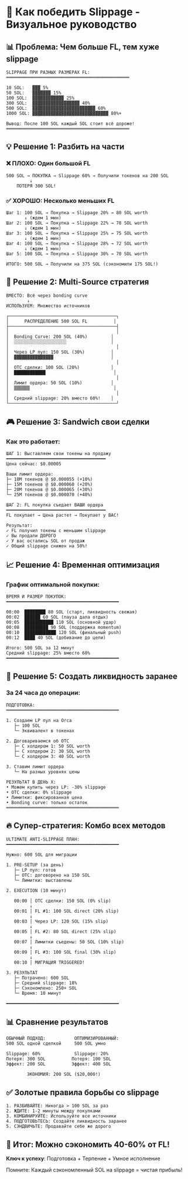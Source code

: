# 🎯 Как победить Slippage - Визуальное руководство

## 📊 Проблема: Чем больше FL, тем хуже slippage

```
SLIPPAGE ПРИ РАЗНЫХ РАЗМЕРАХ FL:
═══════════════════════════════════════════════

10 SOL:   ▓▓▓ 5%
50 SOL:   ▓▓▓▓▓▓▓ 15%
100 SOL:  ▓▓▓▓▓▓▓▓▓▓▓▓ 25%
300 SOL:  ▓▓▓▓▓▓▓▓▓▓▓▓▓▓▓▓▓▓ 40%
500 SOL:  ▓▓▓▓▓▓▓▓▓▓▓▓▓▓▓▓▓▓▓▓▓▓▓▓ 60%
1000 SOL: ▓▓▓▓▓▓▓▓▓▓▓▓▓▓▓▓▓▓▓▓▓▓▓▓▓▓▓▓▓ 80%+

Вывод: После 100 SOL каждый SOL стоит всё дороже!
═══════════════════════════════════════════════
```

## 💡 Решение 1: Разбить на части

### ❌ ПЛОХО: Один большой FL
```
500 SOL → ПОКУПКА → Slippage 60% → Получили токенов на 200 SOL
         ↓
    ПОТЕРЯ 300 SOL!
```

### ✅ ХОРОШО: Несколько меньших FL
```
Шаг 1: 100 SOL → Покупка → Slippage 20% → 80 SOL worth
       ↓ (ждем 1 мин)
Шаг 2: 100 SOL → Покупка → Slippage 22% → 78 SOL worth
       ↓ (ждем 1 мин)
Шаг 3: 100 SOL → Покупка → Slippage 25% → 75 SOL worth
       ↓ (ждем 1 мин)
Шаг 4: 100 SOL → Покупка → Slippage 28% → 72 SOL worth
       ↓ (ждем 1 мин)
Шаг 5: 100 SOL → Покупка → Slippage 30% → 70 SOL worth

ИТОГО: 500 SOL → Получили на 375 SOL (сэкономили 175 SOL!)
```

## 🚀 Решение 2: Multi-Source стратегия

```
ВМЕСТО: Всё через bonding curve
        ↓
ИСПОЛЬЗУЕМ: Множество источников

┌─────────────────────────────────────────┐
│      РАСПРЕДЕЛЕНИЕ 500 SOL FL          │
├─────────────────────────────────────────┤
│                                         │
│  Bonding Curve: 200 SOL (40%)         │
│  ░░░░░░░░░░░░░░░░░░░░                 │
│                                         │
│  Через LP пул: 150 SOL (30%)          │
│  ▓▓▓▓▓▓▓▓▓▓▓▓▓▓▓                      │
│                                         │
│  OTC сделки: 100 SOL (20%)            │
│  ████████████                          │
│                                         │
│  Лимит ордера: 50 SOL (10%)           │
│  ▒▒▒▒▒▒                                │
│                                         │
│  Средний slippage: 20% вместо 60%!    │
└─────────────────────────────────────────┘
```

## 🎮 Решение 3: Sandwich свои сделки

### Как это работает:

```
ШАГ 1: Выставляем свои токены на продажу
━━━━━━━━━━━━━━━━━━━━━━━━━━━━━━━━━━━━━━
Цена сейчас: $0.00005

Ваши лимит ордера:
├─ 10M токенов @ $0.000055 (+10%)
├─ 15M токенов @ $0.000060 (+20%)
├─ 20M токенов @ $0.000065 (+30%)
└─ 25M токенов @ $0.000070 (+40%)

ШАГ 2: FL покупка съедает ВАШИ ордера
━━━━━━━━━━━━━━━━━━━━━━━━━━━━━━━━━━━━━━
FL покупает → Цена растет → Покупает у ВАС!

Результат:
✓ FL получил токены с меньшим slippage
✓ Вы продали ДОРОГО
✓ У вас остались SOL от продаж
✓ Общий slippage снижен на 50%!
```

## 📈 Решение 4: Временная оптимизация

### График оптимальной покупки:

```
ВРЕМЯ И РАЗМЕР ПОКУПОК:
━━━━━━━━━━━━━━━━━━━━━━━━━━━━━━━━━━━━━━━━━━━

00:00  ████████ 80 SOL (старт, ликвидность свежая)
00:02  ██████ 60 SOL (пауза дала отдых)
00:05  ███████████ 110 SOL (основной удар)
00:08  █████████ 90 SOL (поддержка momentum)
00:10  ████████████ 120 SOL (финальный push)
00:12  ████ 40 SOL (добивание до цели)

Итого: 500 SOL за 12 минут
Средний slippage: 25% вместо 60%
━━━━━━━━━━━━━━━━━━━━━━━━━━━━━━━━━━━━━━━━━━━
```

## 💎 Решение 5: Создать ликвидность заранее

### За 24 часа до операции:

```
ПОДГОТОВКА:
═══════════════════════════════════════════

1. Создаем LP пул на Orca
   ├─ 100 SOL
   └─ Эквивалент в токенах

2. Договариваемся об OTC
   ├─ С холдером 1: 50 SOL worth
   ├─ С холдером 2: 30 SOL worth
   └─ С холдером 3: 40 SOL worth

3. Ставим лимит ордера
   └─ На разных уровнях цены

РЕЗУЛЬТАТ В ДЕНЬ X:
• Можем купить через LP: -30% slippage
• OTC сделки: 0% slippage  
• Лимитки: фиксированная цена
• Bonding curve: только остаток
═══════════════════════════════════════════
```

## 🔥 Супер-стратегия: Комбо всех методов

```
ULTIMATE ANTI-SLIPPAGE ПЛАН:
━━━━━━━━━━━━━━━━━━━━━━━━━━━━━━━━━━━━━━━━━━━

Нужно: 600 SOL для миграции

1. PRE-SETUP (за день)
   ├─ LP пул: готов
   ├─ OTC: договорено на 150 SOL
   └─ Лимитки: выставлены

2. EXECUTION (10 минут)
   
   00:00 │ OTC сделки: 150 SOL (0% slip)
         ↓
   00:01 │ FL #1: 100 SOL direct (20% slip)
         ↓
   00:03 │ Через LP: 120 SOL (15% slip)
         ↓
   00:05 │ FL #2: 80 SOL direct (25% slip)
         ↓
   00:07 │ Лимитки съедены: 50 SOL (10% slip)
         ↓
   00:09 │ FL #3: 100 SOL final (30% slip)
         ↓
   00:10 │ МИГРАЦИЯ TRIGGERED!

3. РЕЗУЛЬТАТ
   ├─ Потрачено: 600 SOL
   ├─ Средний slippage: 18%
   ├─ Сэкономлено: 250+ SOL
   └─ Время: 10 минут

━━━━━━━━━━━━━━━━━━━━━━━━━━━━━━━━━━━━━━━━━━━
```

## 📊 Сравнение результатов

```
ОБЫЧНЫЙ ПОДХОД:           ОПТИМИЗИРОВАННЫЙ:
500 SOL одной сделкой     500 SOL умно

Slippage: 60%             Slippage: 20%
Потеря: 300 SOL          Потеря: 100 SOL
Эффект: 200 SOL          Эффект: 400 SOL

        ЭКОНОМИЯ: 200 SOL ($20,000!)
```

## ✅ Золотые правила борьбы со slippage

```
1. РАЗБИВАЙТЕ: Никогда > 100 SOL за раз
2. ЖДИТЕ: 1-2 минуты между покупками  
3. КОМБИНИРУЙТЕ: Используйте все источники
4. ПОДГОТОВЬТЕСЬ: Создайте ликвидность заранее
5. СЭНДВИЧЬТЕ: Продавайте себе же дорого
```

## 🎯 Итог: Можно сэкономить 40-60% от FL!

**Ключ к успеху**: Подготовка + Терпение + Умное исполнение

Помните: Каждый сэкономленный SOL на slippage = чистая прибыль!